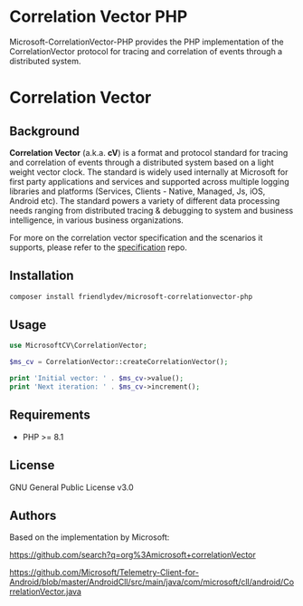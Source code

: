# Correlation Vector PHP

Microsoft-CorrelationVector-PHP provides the PHP implementation of the CorrelationVector protocol for tracing and correlation of events through a distributed system.

# Correlation Vector
## Background

**Correlation Vector** (a.k.a. **cV**) is a format and protocol standard for tracing and correlation of events through a distributed system based on a light weight vector clock.
The standard is widely used internally at Microsoft for first party applications and services and supported across multiple logging libraries and platforms (Services, Clients - Native, Managed, Js, iOS, Android etc). The standard powers a variety of different data processing needs ranging from distributed tracing & debugging to system and business intelligence, in various business organizations.

For more on the correlation vector specification and the scenarios it supports, please refer to the [specification](https://github.com/Microsoft/CorrelationVector) repo.


## Installation

```sh
composer install friendlydev/microsoft-correlationvector-php
```

## Usage

```php
use MicrosoftCV\CorrelationVector;

$ms_cv = CorrelationVector::createCorrelationVector();

print 'Initial vector: ' . $ms_cv->value();
print 'Next iteration: ' . $ms_cv->increment();
```

## Requirements

* PHP >= 8.1

## License

GNU General Public License v3.0

## Authors

Based on the implementation by Microsoft:

<https://github.com/search?q=org%3Amicrosoft+correlationVector>

<https://github.com/Microsoft/Telemetry-Client-for-Android/blob/master/AndroidCll/src/main/java/com/microsoft/cll/android/CorrelationVector.java>
